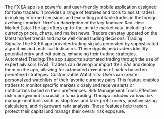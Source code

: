 The FX EA app is a powerful and user-friendly mobile application designed for forex traders. It provides a range of features and tools to assist traders in making informed decisions and executing profitable trades in the foreign exchange market. Here's a description of the key features: Real-time Market Data: The app offers up-to-the-minute market data, including live currency prices, charts, and market news. Traders can stay updated on the latest market trends and make well-timed trading decisions. Trading Signals: The FX EA app provides trading signals generated by sophisticated algorithms and technical indicators. These signals help traders identify potential entry and exit points, enhancing their trading strategies. Automated Trading: The app supports automated trading through the use of expert advisors (EAs). Traders can develop or import their EAs and deploy them on the app, allowing for automated execution of trades based on predefined strategies. Customizable Watchlists: Users can create personalized watchlists of their favorite currency pairs. This feature enables traders to monitor specific markets closely and receive alerts or notifications based on their preferences. Risk Management Tools: Effective risk management is crucial in forex trading. The app includes various risk management tools such as stop-loss and take-profit orders, position sizing calculators, and risk/reward ratio analysis. These features help traders protect their capital and manage their overall risk exposure.
